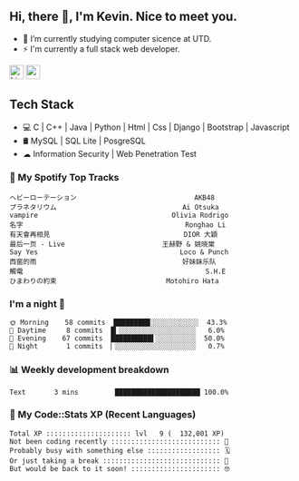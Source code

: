 ## Hi, there 👋, I'm Kevin. Nice to meet you.

- 🌱 I’m currently studying computer sicence at UTD.
- ⚡ I'm currently a full stack web developer.

<a href="https://www.linkedin.com/in/kevin12686/"><img alt="LinkedIn" src="https://img.shields.io/badge/linkedin%20-%230077B5.svg?&style=for-the-badge&logo=linkedin&logoColor=white" height=25></a>
<a href="https://www.instagram.com/kevin12686/"><img src="https://img.shields.io/badge/instagram-3f729b?&style=for-the-badge&logo=instagram&logoColor=white" height=25></a>

## Tech Stack

* 💻 C | C++ | Java | Python | Html | Css | Django | Bootstrap | Javascript
* 🛢️ MySQL | SQL Lite | PosgreSQL
* ☁ Information Security | Web Penetration Test

### 🎵 My Spotify Top Tracks

<!-- spotify start -->

```text
ヘビーローテーション                             AKB48
プラネタリウム                               Ai Otsuka
vampire                                 Olivia Rodrigo
名字                                        Ronghao Li
有天會再相見                                 DIOR 大穎
最后一页 - Live                        王赫野 & 姚晓棠
Say Yes                                   Loco & Punch
西窗的雨                                    好妹妹乐队
觸電                                             S.H.E
ひまわりの約束                           Motohiro Hata
```

<!-- spotify end -->

### I'm a night 🦉

<!-- early_bird start -->

```text
🌞 Morning    58 commits  █████████░░░░░░░░░░░░  43.3%
🌆 Daytime     8 commits  █▎░░░░░░░░░░░░░░░░░░░   6.0%
🌃 Evening    67 commits  ██████████▌░░░░░░░░░░  50.0%
🌙 Night       1 commits  ▏░░░░░░░░░░░░░░░░░░░░   0.7%
```

<!-- early_bird end -->

### 📊 Weekly development breakdown

<!-- code_time start -->

```text
Text       3 mins         █████████████████████ 100.0%
```

<!-- code_time end -->

### 🧰 My Code::Stats XP (Recent Languages)

<!-- codestats start -->

```text
Total XP ::::::::::::::::::::: lvl   9 (  132,001 XP) 
Not been coding recently ::::::::::::::::::::::::::: 🙈
Probably busy with something else :::::::::::::::::: 🗓
Or just taking a break ::::::::::::::::::::::::::::: 🌴
But would be back to it soon! :::::::::::::::::::::: 🤓
```

<!-- codestats end -->

